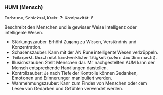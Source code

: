 ### HUMI (Mensch)

Farbrune, Schicksal, Kreis: 7: Komlpexität: 6

Beschreibt den Menschen und in gewisser Weise Intelligenz oder intelligente Wesen.

* Stärkungszauber: Erhöht Zugang zu Wissen, Verständnis und Konzentration.
* Schadenszauber: Kann mit der AN Rune intelligente Wesen verkrüppeln.
* Teilaspekt: Beschreibt handwerkliche Tätigkeit (sofern das Sinn macht).
* Illusionszauber: Stellt Menschen dar. Mit nachgestellten AUM kann der Mensch entsprechende Handlungen darstellen.
* Kontrollzauber: Je nach Tiefe der Kontrolle können Gedanken, Emotionen und Erinnerungen manipuliert werden.
* Wahrnehmungszauber: Kann zum Finden von Menschen oder dem Lesen von Gedanken und Gefühlen verwendet werden.
